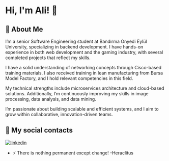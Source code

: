 
# Hi, I'm Ali! 👋


## 🚀 About Me 
I’m a senior Software Engineering student at Bandırma Onyedi Eylül University, specializing in backend development. I have hands-on experience in both web development and the gaming industry, with several completed projects that reflect my skills.

I have a solid understanding of networking concepts through Cisco-based training materials. I also received training in lean manufacturing from Bursa Model Factory, and I hold relevant competencies in this field.

My technical strengths include microservices architecture and cloud-based solutions. Additionally, I’m continuously improving my skills in image processing, data analysis, and data mining.

I’m passionate about building scalable and efficient systems, and I aim to grow within collaborative, innovation-driven teams.


## 🔗 My social contacts
[![linkedin](https://img.shields.io/badge/linkedin-0A66C2?style=for-the-badge&logo=linkedin&logoColor=white)](https://www.linkedin.com/in/muhammedaliozturk/)





- ⚡ There is nothing permanent except change!  -Heraclitus

